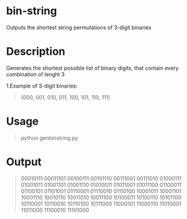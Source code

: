 # bin-string
Outputs the shortest string permutations of 3-digit binaries

# Description
Generates the shortest possible list of binary digits, that contain every combination of lenght 3

1.Example of 3-digit binaries: 
> (000, 001, 010, 011, 100, 101, 110, 111)

# Usage
> python genbinstring.py

# Output

> 00010111
00011101
00100111
00101110
00111001
00111010
01000111
01001011
01001101
01001110
01010011
01011001
01011100
01100011
01100101
01101001
01110001
01110010
01110100
10001011
10001101
10001110
10010110
10011010
10011100
10100011
10100110
10101100
10110001
10110010
10110100
10111000
11000101
11000110
11010001
11011000
11100010
11101000
